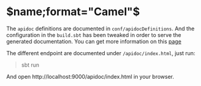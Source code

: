 # $name;format="Camel"$ 

The `apidoc` definitions are documented in `conf/apidocDefinitions`.
And the configuration in the `build.sbt` has been tweaked in order to serve the generated documentation.
You can get more information on this [page][sbt-apidoc]

The different endpoint are documented under `/apidoc/index.html`, just run:
>sbt run

And open http://localhost:9000/apidoc/index.html in your browser.

[sbt-apidoc]: https://github.com/valydia/sbt-apidoc#setting-keys
